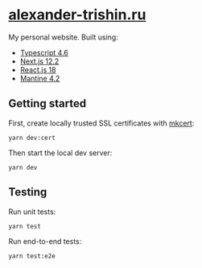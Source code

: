 # [alexander-trishin.ru](https://alexander-trishin.ru/)

My personal website. Built using:

- [Typescript 4.6](https://www.typescriptlang.org/)
- [Next.js 12.2](https://nextjs.org/)
- [React.js 18](https://reactjs.org/)
- [Mantine 4.2](https://mantine.dev/)

## Getting started

First, create locally trusted SSL certificates with [mkcert](https://github.com/FiloSottile/mkcert):

```shell
yarn dev:cert
```

Then start the local dev server:

```shell
yarn dev
```

## Testing

Run unit tests:

```shell
yarn test
```

Run end-to-end tests:

```shell
yarn test:e2e
```

